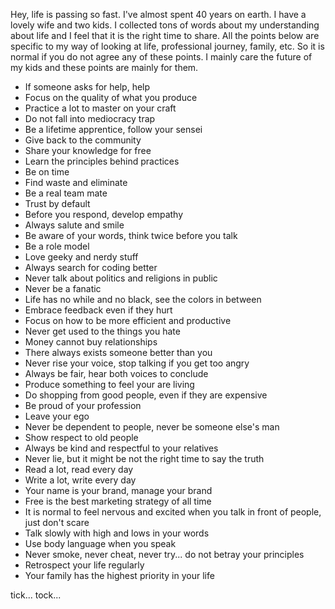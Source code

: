 Hey, life is passing so fast. I've almost spent 40 years on earth. I have a lovely wife and two kids. I collected tons of words about my understanding about life and I feel that it is the right time to share. All the points below are specific to my way of looking at life, professional journey, family, etc. So it is normal if you do not agree any of these points. I mainly care the future of my kids and these points are mainly for them.

* If someone asks for help, help
* Focus on the quality of what you produce
* Practice a lot to master on your craft
* Do not fall into mediocracy trap
* Be a lifetime apprentice, follow your sensei
* Give back to the community
* Share your knowledge for free
* Learn the principles behind practices
* Be on time
* Find waste and eliminate
* Be a real team mate
* Trust by default
* Before you respond, develop empathy
* Always salute and smile
* Be aware of your words, think twice before you talk
* Be a role model
* Love geeky and nerdy stuff
* Always search for coding better
* Never talk about politics and religions in public
* Never be a fanatic
* Life has no while and no black, see the colors in between
* Embrace feedback even if they hurt
* Focus on how to be more efficient and productive
* Never get used to the things you hate
* Money cannot buy relationships
* There always exists someone better than you
* Never rise your voice, stop talking if you get too angry
* Always be fair, hear both voices to conclude
* Produce something to feel your are living
* Do shopping from good people, even if they are expensive
* Be proud of your profession
* Leave your ego
* Never be dependent to people, never be someone else's man
* Show respect to old people
* Always be kind and respectful to your relatives
* Never lie, but it might be not the right time to say the truth
* Read a lot, read every day
* Write a lot, write every day
* Your name is your brand, manage your brand
* Free is the best marketing strategy of all time
* It is normal to feel nervous and excited when you talk in front of people, just don't scare
* Talk slowly with high and lows in your words
* Use body language when you speak
* Never smoke, never cheat, never try... do not betray your principles
* Retrospect your life regularly
* Your family has the highest priority in your life

tick... tock...
